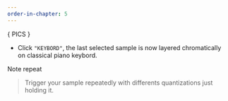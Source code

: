 ```yaml
---
order-in-chapter: 5
---
```


{ PICS }

- Click `"KEYBORD"`, the last selected sample is now layered chromatically on classical piano keybord.

Note repeat
>Trigger your sample repeatedly with differents quantizations just holding it.

 
